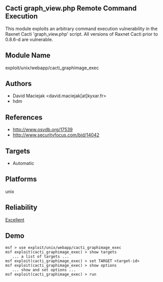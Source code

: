## Cacti graph_view.php Remote Command Execution

This module exploits an arbitrary command execution 
vulnerability in the Raxnet Cacti 'graph_view.php' script. 
All versions of Raxnet Cacti prior to 0.8.6-d are 
vulnerable.


## Module Name
exploit/unix/webapp/cacti_graphimage_exec

## Authors
* David Maciejak <david.maciejak[at]kyxar.fr>
* hdm


## References
* http://www.osvdb.org/17539
* http://www.securityfocus.com/bid/14042



## Targets
* Automatic


## Platforms
unix

## Reliability
[Excellent](https://github.com/rapid7/metasploit-framework/wiki/Exploit-Ranking)

## Demo

```
msf > use exploit/unix/webapp/cacti_graphimage_exec
msf exploit(cacti_graphimage_exec) > show targets
   ... a list of targets ...
msf exploit(cacti_graphimage_exec) > set TARGET <target-id>
msf exploit(cacti_graphimage_exec) > show options
   ... show and set options ...
msf exploit(cacti_graphimage_exec) > run
```
    
    